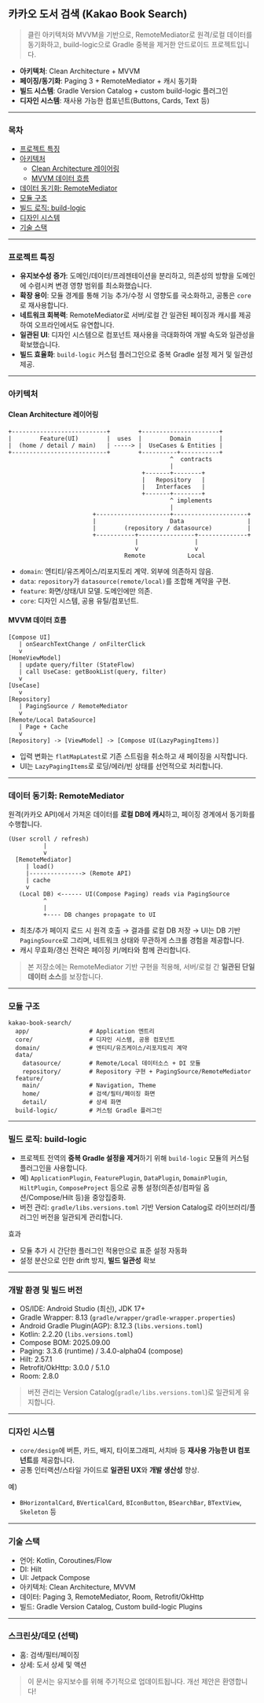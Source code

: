 ## 카카오 도서 검색 (Kakao Book Search)

> 클린 아키텍처와 MVVM을 기반으로, RemoteMediator로 원격/로컬 데이터를 동기화하고, build-logic으로 Gradle 중복을 제거한 안드로이드 프로젝트입니다.

- **아키텍처**: Clean Architecture + MVVM
- **페이징/동기화**: Paging 3 + RemoteMediator + 캐시 동기화
- **빌드 시스템**: Gradle Version Catalog + custom build-logic 플러그인
- **디자인 시스템**: 재사용 가능한 컴포넌트(Buttons, Cards, Text 등)

---

### 목차
- [프로젝트 특징](#프로젝트-특징)
- [아키텍처](#아키텍처)
  - [Clean Architecture 레이어링](#clean-architecture-레이어링)
  - [MVVM 데이터 흐름](#mvvm-데이터-흐름)
- [데이터 동기화: RemoteMediator](#데이터-동기화-remotemediator)
- [모듈 구조](#모듈-구조)
- [빌드 로직: build-logic](#빌드-로직-build-logic)
- [디자인 시스템](#디자인-시스템)
- [기술 스택](#기술-스택)

---

### 프로젝트 특징
- **유지보수성 증가**: 도메인/데이터/프레젠테이션을 분리하고, 의존성의 방향을 도메인에 수렴시켜 변경 영향 범위를 최소화했습니다.
- **확장 용이**: 모듈 경계를 통해 기능 추가/수정 시 영향도를 국소화하고, 공통은 `core`로 재사용합니다.
- **네트워크 회복력**: RemoteMediator로 서버/로컬 간 일관된 페이징과 캐시를 제공하여 오프라인에서도 유연합니다.
- **일관된 UI**: 디자인 시스템으로 컴포넌트 재사용을 극대화하여 개발 속도와 일관성을 확보했습니다.
- **빌드 효율화**: `build-logic` 커스텀 플러그인으로 중복 Gradle 설정 제거 및 일관성 제공.

---

### 아키텍처

#### Clean Architecture 레이어링
```
+---------------------------+        +----------------------+
|        Feature(UI)        |  uses  |        Domain        |
|  (home / detail / main)   | -----> |  UseCases & Entities |
+---------------------------+        +----------+-----------+
                                              ^  contracts
                                              |
                                      +-------+--------+
                                      |   Repository   |
                                      |   Interfaces   |
                                      +-------+--------+
                                              ^ implements
                                              |
                        +---------------------+---------------------+
                        |                     Data                  |
                        |        (repository / datasource)          |
                        +-----------+----------------+--------------+
                                    |                |
                                    v                v
                                 Remote            Local
```
- `domain`: 엔티티/유즈케이스/리포지토리 계약. 외부에 의존하지 않음.
- `data`: `repository`가 `datasource(remote/local)`를 조합해 계약을 구현.
- `feature`: 화면/상태/UI 모델. 도메인에만 의존.
- `core`: 디자인 시스템, 공용 유틸/컴포넌트.

#### MVVM 데이터 흐름
```
[Compose UI]
   | onSearchTextChange / onFilterClick
   v
[HomeViewModel]
   | update query/filter (StateFlow)
   | call UseCase: getBookList(query, filter)
   v
[UseCase]
   v
[Repository]
   | PagingSource / RemoteMediator
   v
[Remote/Local DataSource]
   | Page + Cache
   v
[Repository] -> [ViewModel] -> [Compose UI(LazyPagingItems)]
```
- 입력 변화는 `flatMapLatest`로 기존 스트림을 취소하고 새 페이징을 시작합니다.
- UI는 `LazyPagingItems`로 로딩/에러/빈 상태를 선언적으로 처리합니다.

---

### 데이터 동기화: RemoteMediator
원격(카카오 API)에서 가져온 데이터를 **로컬 DB에 캐시**하고, 페이징 경계에서 동기화를 수행합니다.

```
(User scroll / refresh)
          |
          v
  [RemoteMediator]
     | load()
     |---------------> (Remote API)
     | cache
     v
   (Local DB) <------ UI(Compose Paging) reads via PagingSource
          ^
          |
          +---- DB changes propagate to UI
```
- 최초/추가 페이지 로드 시 원격 호출 → 결과를 로컬 DB 저장 → UI는 DB 기반 `PagingSource`로 그리며, 네트워크 상태와 무관하게 스크롤 경험을 제공합니다.
- 캐시 무효화/갱신 전략은 페이징 키/메타와 함께 관리합니다.

> 본 저장소에는 RemoteMediator 기반 구현을 적용해, 서버/로컬 간 **일관된 단일 데이터 소스**를 보장합니다.

---

### 모듈 구조
```
kakao-book-search/
  app/                 # Application 엔트리
  core/                # 디자인 시스템, 공용 컴포넌트
  domain/              # 엔티티/유즈케이스/리포지토리 계약
  data/
    datasource/        # Remote/Local 데이터소스 + DI 모듈
    repository/        # Repository 구현 + PagingSource/RemoteMediator
  feature/
    main/              # Navigation, Theme
    home/              # 검색/필터/페이징 화면
    detail/            # 상세 화면
  build-logic/         # 커스텀 Gradle 플러그인
```

---

### 빌드 로직: build-logic
- 프로젝트 전역의 **중복 Gradle 설정을 제거**하기 위해 `build-logic` 모듈의 커스텀 플러그인을 사용합니다.
- 예) `ApplicationPlugin`, `FeaturePlugin`, `DataPlugin`, `DomainPlugin`, `HiltPlugin`, `ComposeProject` 등으로 공통 설정(의존성/컴파일 옵션/Compose/Hilt 등)을 중앙집중화.
- 버전 관리: `gradle/libs.versions.toml` 기반 Version Catalog로 라이브러리/플러그인 버전을 일관되게 관리합니다.

효과
- 모듈 추가 시 간단한 플러그인 적용만으로 표준 설정 자동화
- 설정 분산으로 인한 drift 방지, **빌드 일관성** 확보

---

### 개발 환경 및 빌드 버전
- OS/IDE: Android Studio (최신), JDK 17+
- Gradle Wrapper: 8.13 (`gradle/wrapper/gradle-wrapper.properties`)
- Android Gradle Plugin(AGP): 8.12.3 (`libs.versions.toml`)
- Kotlin: 2.2.20 (`libs.versions.toml`)
- Compose BOM: 2025.09.00
- Paging: 3.3.6 (runtime) / 3.4.0-alpha04 (compose)
- Hilt: 2.57.1
- Retrofit/OkHttp: 3.0.0 / 5.1.0
- Room: 2.8.0

> 버전 관리는 Version Catalog(`gradle/libs.versions.toml`)로 일관되게 유지합니다.

---

### 디자인 시스템
- `core/design`에 버튼, 카드, 배지, 타이포그래피, 서치바 등 **재사용 가능한 UI 컴포넌트**를 제공합니다.
- 공통 인터랙션/스타일 가이드로 **일관된 UX**와 **개발 생산성** 향상.

예)
- `BHorizontalCard`, `BVerticalCard`, `BIconButton`, `BSearchBar`, `BTextView`, `Skeleton` 등

---

### 기술 스택
- 언어: Kotlin, Coroutines/Flow
- DI: Hilt
- UI: Jetpack Compose
- 아키텍처: Clean Architecture, MVVM
- 데이터: Paging 3, RemoteMediator, Room, Retrofit/OkHttp
- 빌드: Gradle Version Catalog, Custom build-logic Plugins

---

### 스크린샷/데모 (선택)
- 홈: 검색/필터/페이징
- 상세: 도서 상세 및 액션

> 이 문서는 유지보수를 위해 주기적으로 업데이트됩니다. 개선 제안은 환영합니다!
